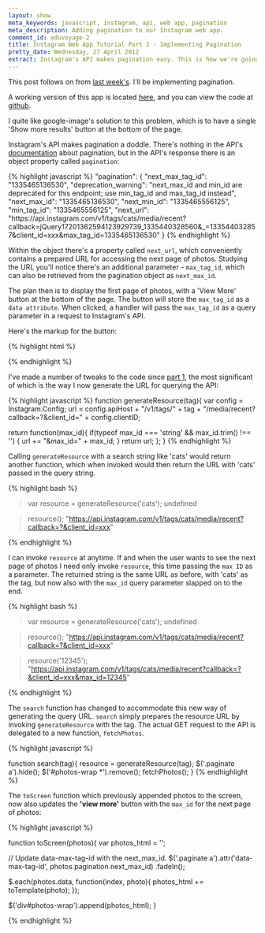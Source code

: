 ```yaml
---
layout: show
meta_keywords: javascript, instagram, api, web app, pagination
meta_description: Adding pagination to our Instagram web app.
comment_id: eduvoyage-2
title: Instagram Web App Tutorial Part 2 - Implementing Pagination
pretty_date: Wednesday, 27 April 2012
extract: Instagram's API makes pagination easy. This is how we're going to do it.
---
```


<p class='intro'>
This post follows on from <a href='http://eduvoyage.com/instagram-search-app.html'>last week's</a>. I'll be implementing pagination.
</p>

A working version of this app is located [here](http://grammy.eduvoyage.com), and you can view the code at [github](https://github.com/osahyoun/instagram-search/).

I quite like google-image's solution to this problem, which is to have a single 'Show more results' button at the bottom of the page.

Instagram's API makes pagination a doddle. There's nothing in the API's [documentation](http://instagr.am/developer/endpoints/tags/) about pagination, but in the API's response there is an object property called `pagination`:

{% highlight javascript %}
"pagination": {
    "next_max_tag_id": "1335465136530",
    "deprecation_warning": "next_max_id and min_id are deprecated for this endpoint; use min_tag_id and max_tag_id instead",
    "next_max_id": "1335465136530",
    "next_min_id": "1335465556125",
    "min_tag_id": "1335465556125",
    "next_url": "https:\/\/api.instagram.com\/v1\/tags\/cats\/media\/recent?callback=jQuery17201362594123929739_1335440328560&_=133544032857&client_id=xxx&max_tag_id=1335465136530"
}
{% endhighlight %}

Within the object there's a property called `next_url`, which conveniently contains a prepared URL for accessing the next page of photos. Studying the URL you'll notice there's an additional parameter - `max_tag_id`, which can also be retrieved from the pagination object as `next_max_id`.

The plan then is to display the first page of photos, with a 'View More' button at the bottom of the page. The button will store the `max_tag_id` as a `data attribute`. When clicked, a handler will pass the `max_tag_id` as a query parameter in a request to Instagram's API.

Here's the markup for the button:

{% highlight html %}
<!-- index.html -->
<div class='paginate'>
  <a class='button'  style='display:none;' data-max-tag-id='' href='#'>View More...</a>
</div>
{% endhighlight %}

I've made a number of tweaks to the code since [part 1](http://eduvoyage.com/instagram-search-app.html), the most significant of which is the way I now generate the URL for querying the API:


{% highlight javascript %}
function generateResource(tag){
  var config = Instagram.Config;
  url = config.apiHost + "/v1/tags/" + tag + "/media/recent?callback=?&client_id=" + config.clientID;

  return function(max_id){
    if(typeof max_id === 'string' && max_id.trim() !== '') {
      url += "&max_id=" + max_id;
    }
    return url;
  };
}
{% endhighlight %}

Calling `generateResource` with a search string like 'cats' would return another function, which when invoked would then return the URL with 'cats' passed in the query string.

{% highlight bash %}
> var resource = generateResource('cats');
  undefined

> resource();
  "https://api.instagram.com/v1/tags/cats/media/recent?callback=?&client_id=xxx"

{% endhighlight %}

I can invoke `resource` at anytime. If and when the user wants to see the next page of photos I need only invoke `resource`, this time passing the `max ID` as a parameter. The returned string is the same URL as before, with 'cats' as the tag, but now also with the `max_id` query parameter slapped on to the end.

{% highlight bash %}
> var resource = generateResource('cats');
  undefined

> resource();
  "https://api.instagram.com/v1/tags/cats/media/recent?callback=?&client_id=xxx"

> resource('12345');
  "https://api.instagram.com/v1/tags/cats/media/recent?callback=?&client_id=xxx&max_id=12345"

{% endhighlight %}

The `search` function has changed to accommodate this new way of generating the query URL. `search` simply prepares the resource URL by invoking `generateResource` with the tag. The actual GET request to the API is delegated to a new function, `fetchPhotos`.

{% highlight javascript %}

function search(tag){
  resource = generateResource(tag);
  $('.paginate a').hide();
  $('#photos-wrap *').remove();
  fetchPhotos();
}
{% endhighlight %}

The `toScreen` function which previously appended photos to the screen, now also updates the **'view more'** button with the `max_id` for the next page of photos:

{% highlight javascript %}

function toScreen(photos){
  var photos_html = '';

  // Update data-max-tag-id with the next_max_id.
  $('.paginate a').attr('data-max-tag-id', photos.pagination.next_max_id)
                  .fadeIn();

  $.each(photos.data, function(index, photo){
    photos_html += toTemplate(photo);
  });

  $('div#photos-wrap').append(photos_html);
}

{% endhighlight %}

